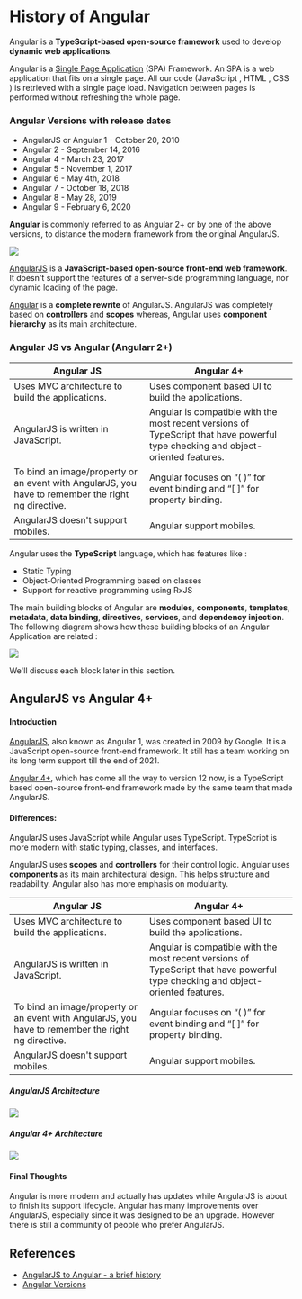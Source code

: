 #  History of Angular

Angular is a **TypeScript-based open-source framework** used to develop **dynamic web applications**.

Angular is a [Single Page Application](./spa.md) (SPA) Framework. An SPA is a web application that fits on a single page. All our code (JavaScript , HTML , CSS ) is retrieved with a single page load. Navigation between pages is performed without refreshing the whole page.


### Angular Versions with release dates

* AngularJS or Angular 1 - October 20, 2010
* Angular 2 - September 14, 2016
* Angular 4 - March 23, 2017
* Angular 5 - November 1, 2017
* Angular 6 - May 4th, 2018
* Angular 7 - October 18, 2018
* Angular 8 - May 28, 2019
* Angular 9 - February 6, 2020

**Angular** is commonly referred to as Angular 2+ or by one of the above versions, to distance the modern framework from the original AngularJS. 

![](./images/angular-versions.PNG)


[AngularJS](https://en.wikipedia.org/wiki/AngularJS) is a **JavaScript-based open-source front-end web framework**. It doesn't support the features of a server-side programming language, nor dynamic loading of the page. 

[Angular](https://en.wikipedia.org/wiki/Angular_(web_framework)) is a **complete rewrite** of AngularJS. AngularJS was completely based on **controllers** and **scopes** whereas, Angular uses **component hierarchy** as its main architecture. 

### Angular JS vs Angular (Angularr 2+)

| Angular JS| Angular 4+|
| ------ | ------ |
| Uses MVC architecture to build the applications. |  Uses component based UI to build the applications.|
| AngularJS is written in JavaScript. | Angular is compatible with the most recent versions of TypeScript that have powerful type checking and object-oriented features. |
| To bind an image/property or an event with AngularJS, you have to remember the right ng directive. | Angular focuses on “( )” for event binding and “[ ]” for property binding.|
|AngularJS doesn't support mobiles. | Angular support mobiles. |

Angular uses the **TypeScript** language, which has features like :

* Static Typing
* Object-Oriented Programming based on classes
* Support for reactive programming using RxJS

The main building blocks of Angular are **modules**, **components**, **templates**, **metadata**, **data binding**, **directives**, **services**, and **dependency injection**. The following diagram shows how these building blocks of an Angular Application are related :

![](./images/angular-arch.png)


We'll discuss each block later in this section. 


## AngularJS vs Angular 4+

#### Introduction
[AngularJS](https://angularjs.org/), also known as Angular 1, was created in 2009 by Google. It is a JavaScript open-source front-end framework. It still has a team working on its long term support till the end of 2021.

[Angular 4+](https://angular.io/), which has come all the way to version 12 now, is a TypeScript based open-source front-end framework made by the same team that made AngularJS.

#### Differences:
AngularJS uses JavaScript while Angular uses TypeScript. TypeScript is more modern with static typing, classes, and interfaces.

AngularJS uses **scopes** and **controllers** for their control logic. Angular uses **components** as its main architectural design. This helps structure and readability. Angular also has more emphasis on modularity.

| Angular JS| Angular 4+|
| ------ | ------ |
| Uses MVC architecture to build the applications. |  Uses component based UI to build the applications.|
| AngularJS is written in JavaScript. | Angular is compatible with the most recent versions of TypeScript that have powerful type checking and object-oriented features. |
| To bind an image/property or an event with AngularJS, you have to remember the right ng directive. | Angular focuses on “( )” for event binding and “[ ]” for property binding.|
|AngularJS doesn't support mobiles. | Angular support mobiles. |

##### AngularJS Architecture
![](https://d2h0cx97tjks2p.cloudfront.net/blogs/wp-content/uploads/sites/2/2019/01/MVC-Architecture-Basic-01.jpg)

##### Angular 4+ Architecture
![](https://res.cloudinary.com/practicaldev/image/fetch/s--7Slyklyc--/c_limit%2Cf_auto%2Cfl_progressive%2Cq_auto%2Cw_880/https://thepracticaldev.s3.amazonaws.com/i/2xzsf2dx9w8dmp41jk9z.png)

#### Final Thoughts
Angular is more modern and actually has updates while AngularJS is about to finish its support lifecycle. Angular has many improvements over AngularJS, especially since it was designed to be an upgrade. However there is still a community of people who prefer AngularJS.

## References
* [AngularJS to Angular - a brief history](https://blog.risingstack.com/angularjs-to-angular-history-and-tips-to-get-started/#angularjstoangularabriefhistory)
* [Angular Versions](https://mindmajix.com/angular-versions)
